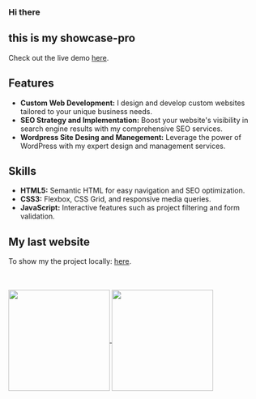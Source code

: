 ### Hi there
##  this is my showcase-pro


Check out the live demo [here](https://fafa987.github.io/portfolio/).

## Features

- **Custom Web Development:** I design and develop custom websites tailored to your unique business needs.
- **SEO Strategy and Implementation:** Boost your website's visibility in search engine results with my comprehensive SEO services.
- **Wordpress Site Desing and Manegement:** Leverage the power of WordPress with my expert design and management services. 

## Skills

- **HTML5:** Semantic HTML for easy navigation and SEO optimization.
- **CSS3:** Flexbox, CSS Grid, and responsive media queries.
- **JavaScript:** Interactive features such as project filtering and form validation.

## My last website

To show my the project locally:
[here](https://alfaexpo.co/).
</br>
</br>
</br>

<a href="https://github.com/anuraghazra/github-readme-stats">
  <img height=200 align="center" src="https://github-readme-stats.vercel.app/api?username=anuraghazra" />
</a>
<a href="https://github.com/anuraghazra/convoychat">
  <img height=200 align="center" src="https://github-readme-stats.vercel.app/api/top-langs?username=anuraghazra&layout=compact&langs_count=8&card_width=320" />
</a>


